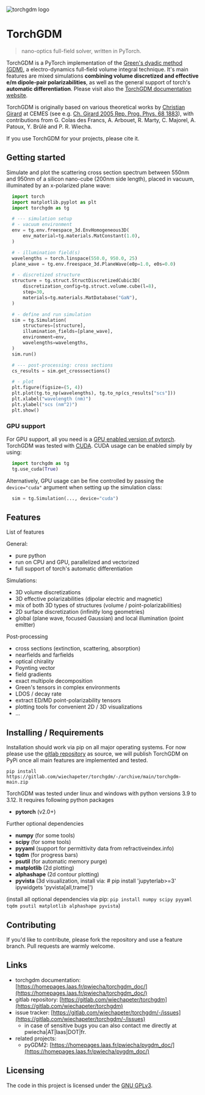 ![torchgdm logo](https://homepages.laas.fr/pwiecha/_image_for_ext/torchgdm_logo.png)

# TorchGDM
> nano-optics full-field solver, written in PyTorch.

TorchGDM is a PyTorch implementation of the [Green's dyadic method (GDM)](https://doi.org/10.1088/0034-4885/68/8/R05), a electro-dynamics full-field volume integral technique. It's main features are mixed simulations **combining volume discretized and effective e/m dipole-pair polarizabilities**, as well as the general support of torch's **automatic differentiation**. Please visit also the [TorchGDM documentation website](https://homepages.laas.fr/pwiecha/torchgdm_doc/).

TorchGDM is originally based on various theoretical works by [Christian Girard](https://scholar.google.de/citations?user=P3HnK28AAAAJ) at CEMES (see e.g. [Ch. Girard 2005 Rep. Prog. Phys. 68 1883](https://doi.org/10.1088/0034-4885/68/8/R05)), with contributions from G. Colas des Francs, A. Arbouet, R. Marty, C. Majorel, A. Patoux, Y. Brûlé and P. R. Wiecha.

If you use TorchGDM for your projects, please cite it.


## Getting started

Simulate and plot the scattering cross section spectrum between 550nm and 950nm of a silicon nano-cube (200nm side length), placed in vacuum, illuminated by an x-polarized plane wave:

```python
  import torch
  import matplotlib.pyplot as plt
  import torchgdm as tg

  # --- simulation setup
  # - vacuum environment
  env = tg.env.freespace_3d.EnvHomogeneous3D(
      env_material=tg.materials.MatConstant(1.0),
  )

  # - illumination field(s)
  wavelengths = torch.linspace(550.0, 950.0, 25)
  plane_wave = tg.env.freespace_3d.PlaneWave(e0p=1.0, e0s=0.0)

  # - discretized structure
  structure = tg.struct.StructDiscretizedCubic3D(
      discretization_config=tg.struct.volume.cube(l=8),
      step=30,
      materials=tg.materials.MatDatabase("GaN"),
  )

  # - define and run simulation
  sim = tg.Simulation(
      structures=[structure],
      illumination_fields=[plane_wave],
      environment=env,
      wavelengths=wavelengths,
  )
  sim.run()

  # --- post-processing: cross sections
  cs_results = sim.get_crosssections()

  # - plot
  plt.figure(figsize=(5, 4))
  plt.plot(tg.to_np(wavelengths), tg.to_np(cs_results["scs"]))
  plt.xlabel("wavelength (nm)")
  plt.ylabel("scs (nm^2)")
  plt.show()
```


### GPU support

For GPU support, all you need is a [GPU enabled version of pytorch](https://pytorch.org/get-started/locally/). TorchGDM was tested with [CUDA](https://developer.nvidia.com/cuda-zone). CUDA usage can be enabled simply by using:

```python
  import torchgdm as tg
  tg.use_cuda(True)
```

Alternatively, GPU usage can be fine controlled by passing the `device="cuda"` argument when setting up the simulation class:

```python
  sim = tg.Simulation(..., device="cuda")
```


## Features

List of features

General:

* pure python
* run on CPU and GPU, parallelized and vectorized
* full support of torch's automatic differentiation

Simulations:

* 3D volume discretizations
* 3D effective polarizabilities (dipolar electric and magnetic)
* mix of both 3D types of structures (volume / point-polarizabilities)
* 2D surface discretization (infinitly long geometries)
* global (plane wave, focused Gaussian) and local illumination (point emitter)

Post-processing

* cross sections (extinction, scattering, absorption)
* nearfields and farfields
* optical chirality
* Poynting vector
* field gradients
* exact multipole decomposition
* Green's tensors in complex environments
* LDOS / decay rate
* extract ED/MD point-polarizability tensors
* plotting tools for convenient 2D / 3D visualizations
* ...


## Installing / Requirements

Installation should work via pip on all major operating systems. For now please use the [gitlab repository](https://gitlab.com/wiechapeter/torchgdm) as source, we will publish TorchGDM on PyPi once all main features are implemented and tested. 

```shell
pip install https://gitlab.com/wiechapeter/torchgdm/-/archive/main/torchgdm-main.zip
```

TorchGDM was tested under linux and windows with python versions 3.9 to 3.12. It requires following python packages

- **pytorch** (v2.0+)

Further optional dependencies

- **numpy** (for some tools)
- **scipy** (for some tools)
- **pyyaml** (support for permittivity data from refractiveindex.info)
- **tqdm** (for progress bars)
- **psutil** (for automatic memory purge)
- **matplotlib** (2d plotting)
- **alphashape** (2d contour plotting)
- **pyvista** (3d visualization, install via: # pip install 'jupyterlab>=3' ipywidgets 'pyvista[all,trame]')

(install all optional dependencies via pip: `pip install numpy scipy pyyaml tqdm psutil matplotlib alphashape pyvista`)


## Contributing

If you'd like to contribute, please fork the repository and use a feature
branch. Pull requests are warmly welcome.


## Links

- torchgdm documentation: [https://homepages.laas.fr/pwiecha/torchgdm_doc/](https://homepages.laas.fr/pwiecha/torchgdm_doc/)
- gitlab repository: [https://gitlab.com/wiechapeter/torchgdm](https://gitlab.com/wiechapeter/torchgdm)
- issue tracker: [https://gitlab.com/wiechapeter/torchgdm/-/issues](https://gitlab.com/wiechapeter/torchgdm/-/issues)
  - in case of sensitive bugs you can also contact me directly at
    pwiecha|AT|laas|DOT|fr.
- related projects:
  - pyGDM2: [https://homepages.laas.fr/pwiecha/pygdm_doc/](https://homepages.laas.fr/pwiecha/pygdm_doc/)


## Licensing

The code in this project is licensed under the [GNU GPLv3](http://www.gnu.org/licenses/).